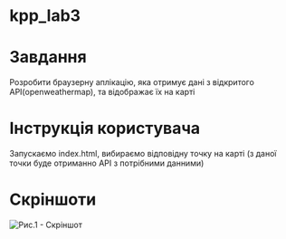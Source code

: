 # kpp_lab3

# Завдання
Розробити браузерну аплікацію, яка отримує дані з відкритого API(openweathermap), та відображає їх на карті

# Інструкція користувача
Запускаємо index.html, вибираємо відповідну точку на карті (з даної точки буде отриманно АРІ з потрібними данними)

# Скріншоти
![Рис.1 - Скріншот](https://github.com/titan19/kpp2018lab03/blob/master/screen.png)
